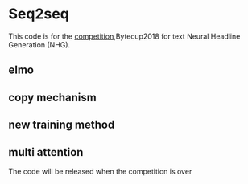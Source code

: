 # Seq2seq
This code is for the [competition](https://biendata.com/competition/bytecup2018/),Bytecup2018 for text Neural Headline Generation (NHG).</br>

## elmo 

## copy mechanism 

## new training method 

## multi attention 
 

The code will be released when the competition is over
